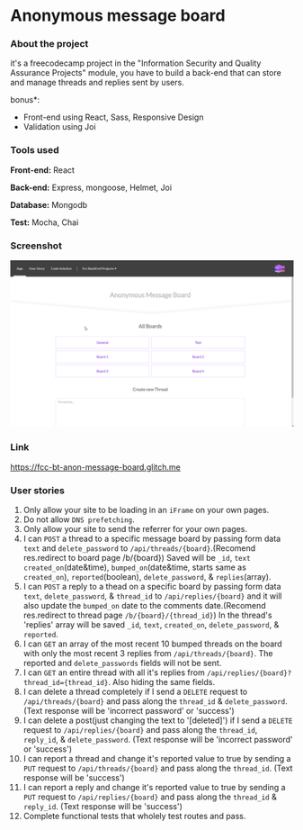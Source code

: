 # Anonymous message board
### About the project

it's a freecodecamp project in the "Information Security and Quality Assurance Projects" module, you have to build a back-end that can store and manage threads and replies sent by users.

bonus*: 
- Front-end using React, Sass, Responsive Design
- Validation using Joi

### Tools used

**Front-end:** React

**Back-end:** Express, mongoose, Helmet, Joi

**Database:** Mongodb

**Test:** Mocha, Chai

### Screenshot

![Screenshot](Screenshot_01.gif "Screenshot")

### Link

https://fcc-bt-anon-message-board.glitch.me

### User stories

1. Only allow your site to be loading in an `iFrame` on your own pages.
2. Do not allow `DNS prefetching`.
3. Only allow your site to send the referrer for your own pages.
4. I can `POST` a thread to a specific message board by passing form data `text` and `delete_password` to `/api/threads/{board}`.(Recomend res.redirect to board page /b/{board}) Saved will be `_id`, `text` `created_on`(date&time), `bumped_on`(date&time, starts same as `created_on`), `reported`(boolean), `delete_password`, & `replies`(array).
5. I can `POST` a reply to a thead on a specific board by passing form data `text`, `delete_password`, & `thread_id` to `/api/replies/{board}` and it will also update the `bumped_on` date to the comments date.(Recomend res.redirect to thread page `/b/{board}/{thread_id}`) In the thread's 'replies' array will be saved `_id`, `text`, `created_on`, `delete_password`, & `reported`.
6. I can `GET` an array of the most recent 10 bumped threads on the board with only the most recent 3 replies from `/api/threads/{board}`. The reported and `delete_passwords` fields will not be sent.
7. I can `GET` an entire thread with all it's replies from `/api/replies/{board}?thread_id={thread_id}`. Also hiding the same fields.
8. I can delete a thread completely if I send a `DELETE` request to `/api/threads/{board}` and pass along the `thread_id` & `delete_password`. (Text response will be 'incorrect password' or 'success')
9. I can delete a post(just changing the text to '[deleted]') if I send a `DELETE` request to `/api/replies/{board}` and pass along the `thread_id`, `reply_id`, & `delete_password`. (Text response will be 'incorrect password' or 'success')
10. I can report a thread and change it's reported value to true by sending a `PUT` request to `/api/threads/{board}` and pass along the `thread_id`. (Text response will be 'success')
11. I can report a reply and change it's reported value to true by sending a `PUT` request to `/api/replies/{board}` and pass along the `thread_id` & `reply_id`. (Text response will be 'success')
12. Complete functional tests that wholely test routes and pass.

